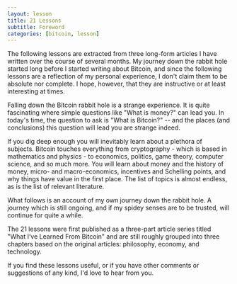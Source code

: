 ```yaml
---
layout: lesson
title: 21 Lessons
subtitle: Foreword
categories: [bitcoin, lesson]
---
```


The following lessons are extracted from three long-form articles I have written
over the course of several months. My journey down the rabbit hole started long
before I started writing about Bitcoin, and since the following lessons are a
reflection of my personal experience, I don't claim them to be absolute nor
complete. I hope, however, that they are instructive or at least interesting at
times.

Falling down the Bitcoin rabbit hole is a strange experience. It is quite
fascinating where simple questions like "What is money?" can lead you. In
today's time, the question to ask is "What is Bitcoin?" -- and the places (and
conclusions) this question will lead you are strange indeed.

If you dig deep enough you will inevitably learn about a plethora of subjects.
Bitcoin touches everything from cryptography - which is based in mathematics and
physics - to economics, politics, game theory, computer science, and so much
more. You will learn about money and the history of money, micro- and
macro-economics, incentives and Schelling points, and why things have value in
the first place. The list of topics is almost endless, as is the list of
relevant literature.

What follows is an account of my own journey down the rabbit hole. A journey
which is still ongoing, and if my spidey senses are to be trusted, will continue
for quite a while.

The 21 lessons were first published as a three-part article series titled "What
I’ve Learned From Bitcoin" and are still roughly grouped into three chapters
based on the original articles: philosophy, economy, and technology.

If you find these lessons useful, or if you have other comments or suggestions
of any kind, I'd love to hear from you.
